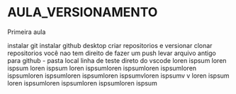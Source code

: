 # AULA_VERSIONAMENTO
 Primeira aula

 instalar git
 instalar github desktop
 criar repositorios e versionar
 clonar repositorios você nao tem direito de fazer um push
 levar arquivo antigo para github - pasta local
 linha de teste direto do vscode
 loren ispsum loren ispsum loren ispsum loren ispsumloren ispsumloren ispsumloren ispsumloren ispsumloren ispsumloren ispsumvloren ispsumv v loren ispsum loren ispsumloren ispsumloren ispsumloren ispsum
